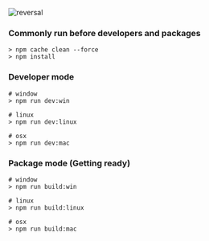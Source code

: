 ![reversal](https://capsule-render.vercel.app/api?type=rect&text=EleVue&fontAlign=30&fontSize=50&desc=Easy%20Server%20Management%20Tool&&descAlign=50&descAlignY=50&theme=radical)

### Commonly run before developers and packages
```
> npm cache clean --force
> npm install
```

### Developer mode
```
# window
> npm run dev:win

# linux
> npm run dev:linux

# osx
> npm run dev:mac
```

### Package mode (Getting ready)
```
# window
> npm run build:win

# linux
> npm run build:linux

# osx
> npm run build:mac
```
